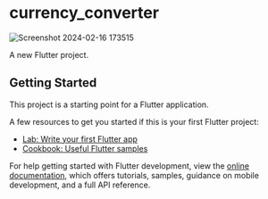 # currency_converter
![Screenshot 2024-02-16 173515](https://github.com/Ashish-chanchal/Currency_converter_flutter/assets/86229520/9cc0d14a-37ec-4ac5-8b2a-fbab3e8dafe6)

A new Flutter project.

## Getting Started

This project is a starting point for a Flutter application.

A few resources to get you started if this is your first Flutter project:

- [Lab: Write your first Flutter app](https://docs.flutter.dev/get-started/codelab)
- [Cookbook: Useful Flutter samples](https://docs.flutter.dev/cookbook)

For help getting started with Flutter development, view the
[online documentation](https://docs.flutter.dev/), which offers tutorials,
samples, guidance on mobile development, and a full API reference.
